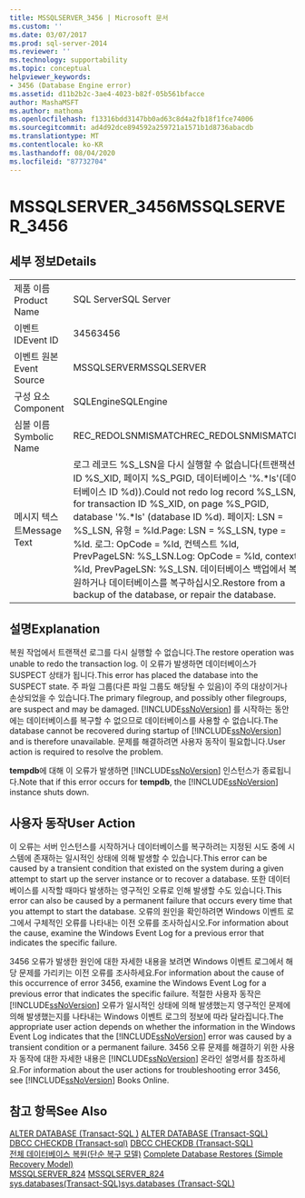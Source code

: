 ```yaml
---
title: MSSQLSERVER_3456 | Microsoft 문서
ms.custom: ''
ms.date: 03/07/2017
ms.prod: sql-server-2014
ms.reviewer: ''
ms.technology: supportability
ms.topic: conceptual
helpviewer_keywords:
- 3456 (Database Engine error)
ms.assetid: d11b2b2c-3ae4-4023-b82f-05b561bfacce
author: MashaMSFT
ms.author: mathoma
ms.openlocfilehash: f13316bdd3147bb0ad63c8d4a2fb18f1fce74006
ms.sourcegitcommit: ad4d92dce894592a259721a1571b1d8736abacdb
ms.translationtype: MT
ms.contentlocale: ko-KR
ms.lasthandoff: 08/04/2020
ms.locfileid: "87732704"
---
```

# <a name="mssqlserver_3456"></a><span data-ttu-id="72b0f-102">MSSQLSERVER_3456</span><span class="sxs-lookup"><span data-stu-id="72b0f-102">MSSQLSERVER_3456</span></span>
    
## <a name="details"></a><span data-ttu-id="72b0f-103">세부 정보</span><span class="sxs-lookup"><span data-stu-id="72b0f-103">Details</span></span>  
  
|||  
|-|-|  
|<span data-ttu-id="72b0f-104">제품 이름</span><span class="sxs-lookup"><span data-stu-id="72b0f-104">Product Name</span></span>|<span data-ttu-id="72b0f-105">SQL Server</span><span class="sxs-lookup"><span data-stu-id="72b0f-105">SQL Server</span></span>|  
|<span data-ttu-id="72b0f-106">이벤트 ID</span><span class="sxs-lookup"><span data-stu-id="72b0f-106">Event ID</span></span>|<span data-ttu-id="72b0f-107">3456</span><span class="sxs-lookup"><span data-stu-id="72b0f-107">3456</span></span>|  
|<span data-ttu-id="72b0f-108">이벤트 원본</span><span class="sxs-lookup"><span data-stu-id="72b0f-108">Event Source</span></span>|<span data-ttu-id="72b0f-109">MSSQLSERVER</span><span class="sxs-lookup"><span data-stu-id="72b0f-109">MSSQLSERVER</span></span>|  
|<span data-ttu-id="72b0f-110">구성 요소</span><span class="sxs-lookup"><span data-stu-id="72b0f-110">Component</span></span>|<span data-ttu-id="72b0f-111">SQLEngine</span><span class="sxs-lookup"><span data-stu-id="72b0f-111">SQLEngine</span></span>|  
|<span data-ttu-id="72b0f-112">심볼 이름</span><span class="sxs-lookup"><span data-stu-id="72b0f-112">Symbolic Name</span></span>|<span data-ttu-id="72b0f-113">REC_REDOLSNMISMATCH</span><span class="sxs-lookup"><span data-stu-id="72b0f-113">REC_REDOLSNMISMATCH</span></span>|  
|<span data-ttu-id="72b0f-114">메시지 텍스트</span><span class="sxs-lookup"><span data-stu-id="72b0f-114">Message Text</span></span>|<span data-ttu-id="72b0f-115">로그 레코드 %S_LSN을 다시 실행할 수 없습니다(트랜잭션 ID %S_XID, 페이지 %S_PGID, 데이터베이스 '%.\*ls'(데이터베이스 ID %d)).</span><span class="sxs-lookup"><span data-stu-id="72b0f-115">Could not redo log record %S_LSN, for transaction ID %S_XID, on page %S_PGID, database '%.\*ls' (database ID %d).</span></span> <span data-ttu-id="72b0f-116">페이지: LSN = %S_LSN, 유형 = %ld.</span><span class="sxs-lookup"><span data-stu-id="72b0f-116">Page: LSN = %S_LSN, type = %ld.</span></span> <span data-ttu-id="72b0f-117">로그: OpCode = %ld, 컨텍스트 %ld, PrevPageLSN: %S_LSN.</span><span class="sxs-lookup"><span data-stu-id="72b0f-117">Log: OpCode = %ld, context %ld, PrevPageLSN: %S_LSN.</span></span> <span data-ttu-id="72b0f-118">데이터베이스 백업에서 복원하거나 데이터베이스를 복구하십시오.</span><span class="sxs-lookup"><span data-stu-id="72b0f-118">Restore from a backup of the database, or repair the database.</span></span>|  
  
## <a name="explanation"></a><span data-ttu-id="72b0f-119">설명</span><span class="sxs-lookup"><span data-stu-id="72b0f-119">Explanation</span></span>  
 <span data-ttu-id="72b0f-120">복원 작업에서 트랜잭션 로그를 다시 실행할 수 없습니다.</span><span class="sxs-lookup"><span data-stu-id="72b0f-120">The restore operation was unable to redo the transaction log.</span></span> <span data-ttu-id="72b0f-121">이 오류가 발생하면 데이터베이스가 SUSPECT 상태가 됩니다.</span><span class="sxs-lookup"><span data-stu-id="72b0f-121">This error has placed the database into the SUSPECT state.</span></span> <span data-ttu-id="72b0f-122">주 파일 그룹(다른 파일 그룹도 해당될 수 있음)이 주의 대상이거나 손상되었을 수 있습니다.</span><span class="sxs-lookup"><span data-stu-id="72b0f-122">The primary filegroup, and possibly other filegroups, are suspect and may be damaged.</span></span> <span data-ttu-id="72b0f-123">[!INCLUDE[ssNoVersion](../../includes/ssnoversion-md.md)] 를 시작하는 동안에는 데이터베이스를 복구할 수 없으므로 데이터베이스를 사용할 수 없습니다.</span><span class="sxs-lookup"><span data-stu-id="72b0f-123">The database cannot be recovered during startup of [!INCLUDE[ssNoVersion](../../includes/ssnoversion-md.md)] and is therefore unavailable.</span></span> <span data-ttu-id="72b0f-124">문제를 해결하려면 사용자 동작이 필요합니다.</span><span class="sxs-lookup"><span data-stu-id="72b0f-124">User action is required to resolve the problem.</span></span>  
  
 <span data-ttu-id="72b0f-125">**tempdb**에 대해 이 오류가 발생하면 [!INCLUDE[ssNoVersion](../../includes/ssnoversion-md.md)] 인스턴스가 종료됩니다.</span><span class="sxs-lookup"><span data-stu-id="72b0f-125">Note that if this error occurs for **tempdb**, the [!INCLUDE[ssNoVersion](../../includes/ssnoversion-md.md)] instance shuts down.</span></span>  
  
## <a name="user-action"></a><span data-ttu-id="72b0f-126">사용자 동작</span><span class="sxs-lookup"><span data-stu-id="72b0f-126">User Action</span></span>  
 <span data-ttu-id="72b0f-127">이 오류는 서버 인스턴스를 시작하거나 데이터베이스를 복구하려는 지정된 시도 중에 시스템에 존재하는 일시적인 상태에 의해 발생할 수 있습니다.</span><span class="sxs-lookup"><span data-stu-id="72b0f-127">This error can be caused by a transient condition that existed on the system during a given attempt to start up the server instance or to recover a database.</span></span> <span data-ttu-id="72b0f-128">또한 데이터베이스를 시작할 때마다 발생하는 영구적인 오류로 인해 발생할 수도 있습니다.</span><span class="sxs-lookup"><span data-stu-id="72b0f-128">This error can also be caused by a permanent failure that occurs every time that you attempt to start the database.</span></span> <span data-ttu-id="72b0f-129">오류의 원인을 확인하려면 Windows 이벤트 로그에서 구체적인 오류를 나타내는 이전 오류를 조사하십시오.</span><span class="sxs-lookup"><span data-stu-id="72b0f-129">For information about the cause, examine the Windows Event Log for a previous error that indicates the specific failure.</span></span>  
  
 <span data-ttu-id="72b0f-130">3456 오류가 발생한 원인에 대한 자세한 내용을 보려면 Windows 이벤트 로그에서 해당 문제를 가리키는 이전 오류를 조사하세요.</span><span class="sxs-lookup"><span data-stu-id="72b0f-130">For information about the cause of this occurrence of error 3456, examine the Windows Event Log for a previous error that indicates the specific failure.</span></span> <span data-ttu-id="72b0f-131">적절한 사용자 동작은 [!INCLUDE[ssNoVersion](../../includes/ssnoversion-md.md)] 오류가 일시적인 상태에 의해 발생했는지 영구적인 문제에 의해 발생했는지를 나타내는 Windows 이벤트 로그의 정보에 따라 달라집니다.</span><span class="sxs-lookup"><span data-stu-id="72b0f-131">The appropriate user action depends on whether the information in the Windows Event Log indicates that the [!INCLUDE[ssNoVersion](../../includes/ssnoversion-md.md)] error was caused by a transient condition or a permanent failure.</span></span> <span data-ttu-id="72b0f-132">3456 오류 문제를 해결하기 위한 사용자 동작에 대한 자세한 내용은 [!INCLUDE[ssNoVersion](../../includes/ssnoversion-md.md)] 온라인 설명서를 참조하세요.</span><span class="sxs-lookup"><span data-stu-id="72b0f-132">For information about the user actions for troubleshooting error 3456, see [!INCLUDE[ssNoVersion](../../includes/ssnoversion-md.md)] Books Online.</span></span>  
  
## <a name="see-also"></a><span data-ttu-id="72b0f-133">참고 항목</span><span class="sxs-lookup"><span data-stu-id="72b0f-133">See Also</span></span>  
 <span data-ttu-id="72b0f-134">[ALTER DATABASE &#40;Transact-SQL &#41;](/sql/t-sql/statements/alter-database-transact-sql) </span><span class="sxs-lookup"><span data-stu-id="72b0f-134">[ALTER DATABASE &#40;Transact-SQL&#41;](/sql/t-sql/statements/alter-database-transact-sql) </span></span>  
 <span data-ttu-id="72b0f-135">[DBCC CHECKDB &#40;Transact-sql&#41;](/sql/t-sql/database-console-commands/dbcc-checkdb-transact-sql) </span><span class="sxs-lookup"><span data-stu-id="72b0f-135">[DBCC CHECKDB &#40;Transact-SQL&#41;](/sql/t-sql/database-console-commands/dbcc-checkdb-transact-sql) </span></span>  
 <span data-ttu-id="72b0f-136">[전체 데이터베이스 복원&#40;단순 복구 모델&#41;](../backup-restore/complete-database-restores-simple-recovery-model.md) </span><span class="sxs-lookup"><span data-stu-id="72b0f-136">[Complete Database Restores &#40;Simple Recovery Model&#41;](../backup-restore/complete-database-restores-simple-recovery-model.md) </span></span>  
 <span data-ttu-id="72b0f-137">[MSSQLSERVER_824](mssqlserver-824-database-engine-error.md) </span><span class="sxs-lookup"><span data-stu-id="72b0f-137">[MSSQLSERVER_824](mssqlserver-824-database-engine-error.md) </span></span>  
 [<span data-ttu-id="72b0f-138">sys.databases&#40;Transact-SQL&#41;</span><span class="sxs-lookup"><span data-stu-id="72b0f-138">sys.databases &#40;Transact-SQL&#41;</span></span>](/sql/relational-databases/system-catalog-views/sys-databases-transact-sql)  
  
  
